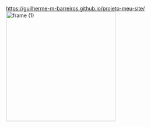 https://guilherme-m-barreiros.github.io/projeto-meu-site/
<img width="300" height="300" alt="frame (1)" src="https://github.com/user-attachments/assets/8c27ed01-a3cd-4720-872d-71df801f49b7" />
